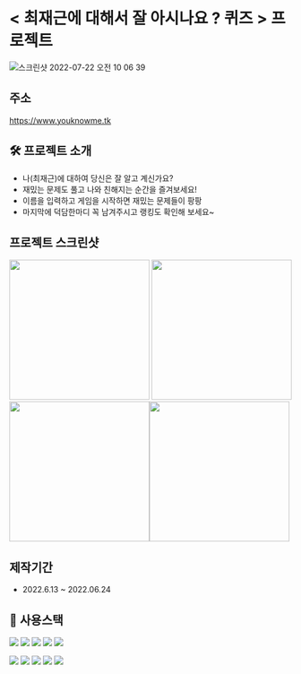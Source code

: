 # < 최재근에 대해서 잘 아시나요 ? 퀴즈 > 프로젝트
![스크린샷 2022-07-22 오전 10 06 39](https://user-images.githubusercontent.com/73649967/180340012-91fcaf70-db8d-491e-b519-ec150f5c461f.png)

## 주소
https://www.youknowme.tk

## 🛠 프로젝트 소개

* 나(최재근)에 대하여 당신은 잘 알고 계신가요?
* 재밌는 문제도 풀고 나와 친해지는 순간을 즐겨보세요!
* 이름을 입력하고 게임을 시작하면 재밌는 문제들이 팡팡
* 마지막에 덕담한마디 꼭 남겨주시고 랭킹도 확인해 보세요~

## 프로젝트 스크린샷
<img src="https://user-images.githubusercontent.com/73649967/180340553-f94e6d12-e4ed-488c-88cf-5f2cc32fc709.png" width="250" height="250"> <img src="https://user-images.githubusercontent.com/73649967/180340556-a939c0c6-2e86-438d-9c56-7739505a315e.png" width="250" height="250">
<img src="https://user-images.githubusercontent.com/73649967/180340561-49ab691b-045d-4393-846a-f90afe40179d.png" width="250" height="250"><img src="https://user-images.githubusercontent.com/73649967/180340565-4b9de83c-5b5c-46c2-b647-18aff4449a0f.png" width="250" height="250">

## 제작기간
* 2022.6.13 ~ 2022.06.24

## 🔑 사용스택
<img src="https://img.shields.io/badge/React-61DAFB?style=flat-square&logo=React&logoColor=white"/> <img src="https://img.shields.io/badge/styled-components-DB7093?style=flat-square&logo=styled-components&logoColor=white"/>
<img src="https://img.shields.io/badge/Redux-764ABC?style=flat-square&logo=Redux&logoColor=white"/>
<img src="https://img.shields.io/badge/Firebase-FFCA28?style=flat-square&logo=firebase&logoColor=white"/>
<img src="https://img.shields.io/badge/GitHub-181717?style=flat-square&logo=GitHub&logoColor=white"/>


<img src="https://img.shields.io/badge/Amazon AWS-232F3E?style=flat-square&logo=Amazon AWS&logoColor=white"/> <img src="https://img.shields.io/badge/Amazon S3-569A31?style=flat-square&logo=Amazon S3&logoColor=white"/>
<img src="https://img.shields.io/badge/Amazon ClouldFront-FF9900?style=flat-square&logo=Amazon EC2&logoColor=white"/>
<img src="https://img.shields.io/badge/Amazon Route 53-CA4245?style=flat-square&logo=Amazon EC2&logoColor=white"/>
<img src="https://img.shields.io/badge/HTTPS-006600?style=flat-square"/>
